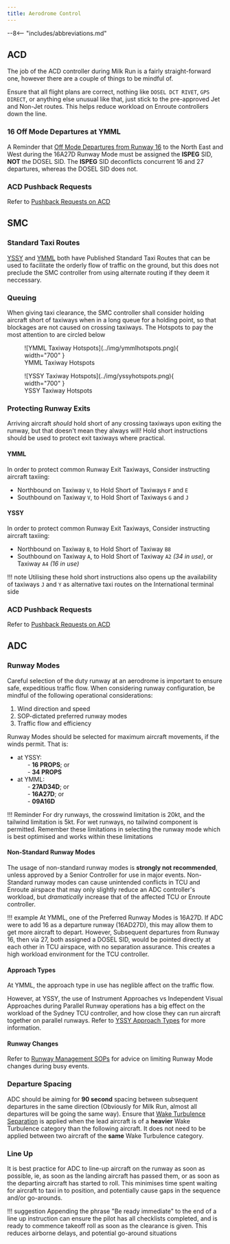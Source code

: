 ```yaml
---
title: Aerodrome Control
---
```


--8<-- "includes/abbreviations.md"

## ACD
The job of the ACD controller during Milk Run is a fairly straight-forward one, however there are a couple of things to be mindful of.

Ensure that all flight plans are correct, nothing like `DOSEL DCT RIVET`, `GPS DIRECT`, or anything else unusual like that, just stick to the pre-approved Jet and Non-Jet routes. This helps reduce workload on Enroute controllers down the line.

### 16 Off Mode Departures at YMML
A Reminder that [Off Mode Departures from Runway 16](../../../aerodromes/classc/Melbourne/#off-mode-departures) to the North East and West during the 16A27D Runway Mode must be assigned the **ISPEG** SID, **NOT** the DOSEL SID. The **ISPEG** SID deconflicts concurrent 16 and 27 departures, whereas the DOSEL SID does not.

### ACD Pushback Requests
Refer to [Pushback Requests on ACD](#pushback-requests-on-acd)

## SMC
### Standard Taxi Routes
[YSSY](../../../aerodromes/classc/Sydney/#standard-taxi-routes) and [YMML](../../../aerodromes/classc/Melbourne/#standard-taxi-routes) both have Published Standard Taxi Routes that can be used to facilitate the orderly flow of traffic on the ground, but this does not preclude the SMC controller from using alternate routing if they deem it neccessary.

### Queuing
When giving taxi clearance, the SMC controller shall consider holding aircraft short of taxiways when in a long queue for a holding point, so that blockages are not caused on crossing taxiways. The Hotspots to pay the most attention to are circled below

<figure markdown>
![YMML Taxiway Hotspots](../img/ymmlhotspots.png){ width="700" }
  <figcaption>YMML Taxiway Hotspots</figcaption>
</figure>

<figure markdown>
![YSSY Taxiway Hotspots](../img/yssyhotspots.png){ width="700" }
  <figcaption>YSSY Taxiway Hotspots</figcaption>
</figure>

### Protecting Runway Exits
Arriving aircraft *should* hold short of any crossing taxiways upon exiting the runway, but that doesn't mean they always will! Hold short instructions should be used to protect exit taxiways where practical.

#### YMML
In order to protect common Runway Exit Taxiways, Consider instructing aircraft taxiing:  
- Northbound on Taxiway `V`, to Hold Short of Taxiways `F` and `E`  
- Southbound on Taxiway `V`, to Hold Short of Taxiways `G` and `J`

#### YSSY
In order to protect common Runway Exit Taxiways, Consider instructing aircraft taxiing:  
- Northbound on Taxiway `B`, to Hold Short of Taxiway `B8`  
- Southbound on Taxiway `A`, to Hold Short of Taxiway `A2` *(34 in use)*, or Taxiway `A4` *(16 in use)*

!!! note
    Utilising these hold short instructions also opens up the availability of taxiways `J` and `Y` as alternative taxi routes on the International terminal side

### ACD Pushback Requests
Refer to [Pushback Requests on ACD](#pushback-requests-on-acd)

## ADC
### Runway Modes
Careful selection of the duty runway at an aerodrome is important to ensure safe, expeditious traffic flow. When considering runway configuration, be mindful of the following operational considerations:
<ol>
    <li>Wind direction and speed</li>
    <li>SOP-dictated preferred runway modes</li>
    <li>Traffic flow and efficiency</li>
</ol>

Runway Modes should be selected for maximum aircraft movements, if the winds permit. That is:  
- at YSSY:  
&nbsp;&nbsp;&nbsp;&nbsp;&nbsp;&nbsp;- **16 PROPS**; or  
&nbsp;&nbsp;&nbsp;&nbsp;&nbsp;&nbsp;- **34 PROPS**  
- at YMML:  
&nbsp;&nbsp;&nbsp;&nbsp;&nbsp;&nbsp;- **27AD34D**; or  
&nbsp;&nbsp;&nbsp;&nbsp;&nbsp;&nbsp;- **16A27D**; or  
&nbsp;&nbsp;&nbsp;&nbsp;&nbsp;&nbsp;- **09A16D**

!!! Reminder
    For dry runways, the crosswind limitation is 20kt, and the tailwind limitation is 5kt. For wet runways, no tailwind component is permitted. Remember these limitations in selecting the runway mode which is best optimised and works within these limitations

#### Non-Standard Runway Modes
The usage of non-standard runway modes is **strongly not recommended**, unless approved by a Senior Controller for use in major events. Non-Standard runway modes can cause unintended conflicts in TCU and Enroute airspace that may only slightly reduce an ADC controller's workload, but *dramatically* increase that of the affected TCU or Enroute controller.

!!! example
    At YMML, one of the Preferred Runway Modes is 16A27D. If ADC were to add 16 as a departure runway (16AD27D), this may allow them to get more aircraft to depart. However, Subsequent departures from Runway 16, then via 27, both assigned a DOSEL SID, would be pointed directly at each other in TCU airspace, with no separation assurance. This creates a high workload environment for the TCU controller.

#### Approach Types
At YMML, the approach type in use has neglible affect on the traffic flow.

However, at YSSY, the use of Instrument Approaches vs Independent Visual Approaches during Parallel Runway operations has a big effect on the workload of the Sydney TCU controller, and how close they can run aircraft together on parallel runways. Refer to [YSSY Approach Types](../../aerodromes/classc/Sydney/#approach-types) for more information.

#### Runway Changes
Refer to [Runway Management SOPs](../../../controller-skills/runwaymanagement/#runway-changes) for advice on limiting Runway Mode changes during busy events.

### Departure Spacing
ADC should be aiming for **90 second** spacing between subsequent departures in the same direction (Obviously for Milk Run, almost all departures will be going the same way). Ensure that [Wake Turbulence Separation](../../../separation-standards/runway/#wake-turbulence) is applied when the lead aircraft is of a **heavier** Wake Turbulence category than the following aircraft. It does not need to be applied between two aircraft of the **same** Wake Turbulence category.

### Line Up
It is best practice for ADC to line-up aircraft on the runway as soon as possible, ie, as soon as the landing aircraft has passed them, or as soon as the departing aircraft has started to roll. This minimises time spent waiting for aircraft to taxi in to position, and potentially cause gaps in the sequence and/or go-arounds.

!!! suggestion
    Appending the phrase "Be ready immediate" to the end of a line up instruction can ensure the pilot has all checklists completed, and is ready to commence takeoff roll as soon as the clearance is given. This reduces airborne delays, and potential go-around situations